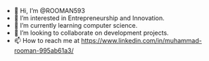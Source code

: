 - 👋 Hi, I’m @ROOMAN593
- 👀 I’m interested in Entrepreneurship and Innovation.
- 🌱 I’m currently learning computer science.
- 💞️ I’m looking to collaborate on development projects.
- 📫 How to reach me at https://www.linkedin.com/in/muhammad-rooman-995ab61a3/

<!---
ROOMAN593/ROOMAN593 is a ✨ special ✨ repository because its `README.md` (this file) appears on your GitHub profile.
You can click the Preview link to take a look at your changes.
--->
